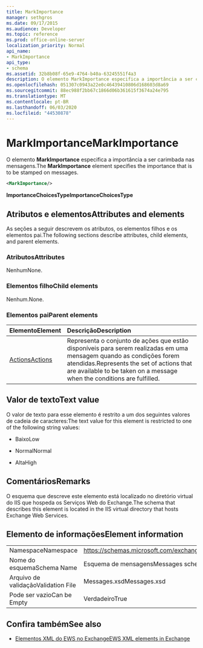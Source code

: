 ```yaml
---
title: MarkImportance
manager: sethgros
ms.date: 09/17/2015
ms.audience: Developer
ms.topic: reference
ms.prod: office-online-server
localization_priority: Normal
api_name:
- MarkImportance
api_type:
- schema
ms.assetid: 32b8b08f-65e9-4764-b40a-63245551f4a3
description: O elemento MarkImportance especifica a importância a ser carimbada nas mensagens.
ms.openlocfilehash: 051307c0943a22e0c46439410806d168603d8a69
ms.sourcegitcommit: 88ec988f2bb67c1866d06b361615f3674a24e795
ms.translationtype: MT
ms.contentlocale: pt-BR
ms.lasthandoff: 06/03/2020
ms.locfileid: "44530878"
---
```

# <a name="markimportance"></a><span data-ttu-id="ac920-103">MarkImportance</span><span class="sxs-lookup"><span data-stu-id="ac920-103">MarkImportance</span></span>

<span data-ttu-id="ac920-104">O elemento **MarkImportance** especifica a importância a ser carimbada nas mensagens.</span><span class="sxs-lookup"><span data-stu-id="ac920-104">The **MarkImportance** element specifies the importance that is to be stamped on messages.</span></span> 
  
```XML
<MarkImportance/>
```

 <span data-ttu-id="ac920-105">**ImportanceChoicesType**</span><span class="sxs-lookup"><span data-stu-id="ac920-105">**ImportanceChoicesType**</span></span>
## <a name="attributes-and-elements"></a><span data-ttu-id="ac920-106">Atributos e elementos</span><span class="sxs-lookup"><span data-stu-id="ac920-106">Attributes and elements</span></span>

<span data-ttu-id="ac920-107">As seções a seguir descrevem os atributos, os elementos filhos e os elementos pai.</span><span class="sxs-lookup"><span data-stu-id="ac920-107">The following sections describe attributes, child elements, and parent elements.</span></span>
  
### <a name="attributes"></a><span data-ttu-id="ac920-108">Atributos</span><span class="sxs-lookup"><span data-stu-id="ac920-108">Attributes</span></span>

<span data-ttu-id="ac920-109">Nenhum</span><span class="sxs-lookup"><span data-stu-id="ac920-109">None.</span></span>
  
### <a name="child-elements"></a><span data-ttu-id="ac920-110">Elementos filho</span><span class="sxs-lookup"><span data-stu-id="ac920-110">Child elements</span></span>

<span data-ttu-id="ac920-111">Nenhum.</span><span class="sxs-lookup"><span data-stu-id="ac920-111">None.</span></span>
  
### <a name="parent-elements"></a><span data-ttu-id="ac920-112">Elementos pai</span><span class="sxs-lookup"><span data-stu-id="ac920-112">Parent elements</span></span>

|<span data-ttu-id="ac920-113">**Elemento**</span><span class="sxs-lookup"><span data-stu-id="ac920-113">**Element**</span></span>|<span data-ttu-id="ac920-114">**Descrição**</span><span class="sxs-lookup"><span data-stu-id="ac920-114">**Description**</span></span>|
|:-----|:-----|
|[<span data-ttu-id="ac920-115">Actions</span><span class="sxs-lookup"><span data-stu-id="ac920-115">Actions</span></span>](actions.md) <br/> |<span data-ttu-id="ac920-116">Representa o conjunto de ações que estão disponíveis para serem realizadas em uma mensagem quando as condições forem atendidas.</span><span class="sxs-lookup"><span data-stu-id="ac920-116">Represents the set of actions that are available to be taken on a message when the conditions are fulfilled.</span></span>  <br/> |
   
## <a name="text-value"></a><span data-ttu-id="ac920-117">Valor de texto</span><span class="sxs-lookup"><span data-stu-id="ac920-117">Text value</span></span>

<span data-ttu-id="ac920-118">O valor de texto para esse elemento é restrito a um dos seguintes valores de cadeia de caracteres:</span><span class="sxs-lookup"><span data-stu-id="ac920-118">The text value for this element is restricted to one of the following string values:</span></span>
  
- <span data-ttu-id="ac920-119">Baixo</span><span class="sxs-lookup"><span data-stu-id="ac920-119">Low</span></span>
    
- <span data-ttu-id="ac920-120">Normal</span><span class="sxs-lookup"><span data-stu-id="ac920-120">Normal</span></span>
    
- <span data-ttu-id="ac920-121">Alta</span><span class="sxs-lookup"><span data-stu-id="ac920-121">High</span></span>
    
## <a name="remarks"></a><span data-ttu-id="ac920-122">Comentários</span><span class="sxs-lookup"><span data-stu-id="ac920-122">Remarks</span></span>

<span data-ttu-id="ac920-123">O esquema que descreve este elemento está localizado no diretório virtual do IIS que hospeda os Serviços Web do Exchange.</span><span class="sxs-lookup"><span data-stu-id="ac920-123">The schema that describes this element is located in the IIS virtual directory that hosts Exchange Web Services.</span></span>
  
## <a name="element-information"></a><span data-ttu-id="ac920-124">Elemento de informações</span><span class="sxs-lookup"><span data-stu-id="ac920-124">Element information</span></span>

|||
|:-----|:-----|
|<span data-ttu-id="ac920-125">Namespace</span><span class="sxs-lookup"><span data-stu-id="ac920-125">Namespace</span></span>  <br/> |https://schemas.microsoft.com/exchange/services/2006/messages  <br/> |
|<span data-ttu-id="ac920-126">Nome do esquema</span><span class="sxs-lookup"><span data-stu-id="ac920-126">Schema Name</span></span>  <br/> |<span data-ttu-id="ac920-127">Esquema de mensagens</span><span class="sxs-lookup"><span data-stu-id="ac920-127">Messages schema</span></span>  <br/> |
|<span data-ttu-id="ac920-128">Arquivo de validação</span><span class="sxs-lookup"><span data-stu-id="ac920-128">Validation File</span></span>  <br/> |<span data-ttu-id="ac920-129">Messages.xsd</span><span class="sxs-lookup"><span data-stu-id="ac920-129">Messages.xsd</span></span>  <br/> |
|<span data-ttu-id="ac920-130">Pode ser vazio</span><span class="sxs-lookup"><span data-stu-id="ac920-130">Can be Empty</span></span>  <br/> |<span data-ttu-id="ac920-131">Verdadeiro</span><span class="sxs-lookup"><span data-stu-id="ac920-131">True</span></span>  <br/> |
   
## <a name="see-also"></a><span data-ttu-id="ac920-132">Confira também</span><span class="sxs-lookup"><span data-stu-id="ac920-132">See also</span></span>



- [<span data-ttu-id="ac920-133">Elementos XML do EWS no Exchange</span><span class="sxs-lookup"><span data-stu-id="ac920-133">EWS XML elements in Exchange</span></span>](ews-xml-elements-in-exchange.md)

